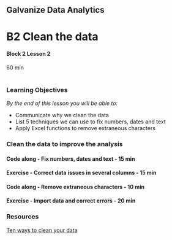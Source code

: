## Galvanize Data Analytics
# B2 Clean the data
#### Block 2 Lesson 2

60 min
<br>
<br>
### Learning Objectives

*By the end of this lesson you will be able to:*
* Communicate why we clean the data
* List 5 techniques we can use to fix numbers, dates and text 
* Apply Excel functions to remove extraneous characters

### Clean the data to improve the analysis

#### Code along - Fix numbers, dates and text - **15 min**

#### Exercise - Correct data issues in several columns - **15 min**

#### Code along - Remove extraneous characters - **10 min**

#### Exercise - Import data and correct errors  - **20 min**



### Resources
[Ten ways to clean your data](https://support.office.com/en-us/article/top-ten-ways-to-clean-your-data-2844b620-677c-47a7-ac3e-c2e157d1db19)



